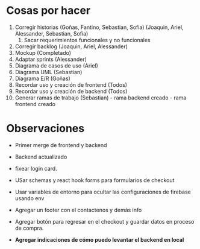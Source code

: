 # Cosas por hacer

1. Corregir historias (Goñas, Fantino, Sebastian, Sofia) (Joaquin, Ariel, Alessander, Sebastian, Sofia)
   1. Sacar requerimientos funcionales y no funcionales
1. Corregir backlog (Joaquin, Ariel, Alessander)
1. Mockup (Completado)
1. Adaptar sprints (Alessander)
1. Diagrama de casos de uso (Ariel)
1. Diagrama UML (Sebastian)
1. Diagrama E/R (Goñas)
1. Recordar uso y creación de frontend (Todos)
1. Recordar uso y creación de backend (Todos)
1. Generar ramas de trabajo (Sebastian) - rama backend creado - rama frontend creado

# Observaciones

- Primer merge de frontend y backend
- Backend actualizado

- fixear login card.
- USar schemas y react hook forms para formularios de checkout
- Usar variables de entorno para ocultar las configuraciones de firebase usando env
- Agregar un footer con el contactenos y demás info
- Agregar botón para regresar en el checkout y guardar datos en proceso de compra.
- **Agregar indicaciones de cómo puedo levantar el backend en local**
